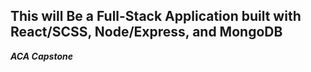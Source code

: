 ## This will Be a Full-Stack Application built with React/SCSS, Node/Express, and MongoDB
***ACA Capstone***

